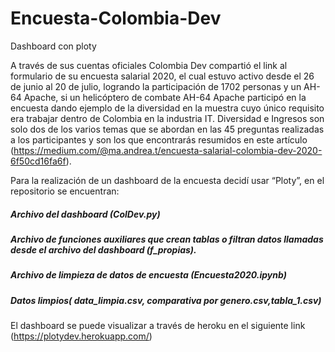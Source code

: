 # Encuesta-Colombia-Dev
Dashboard con ploty

A través de sus cuentas oficiales Colombia Dev compartió el link al formulario de su encuesta salarial 2020, el cual estuvo activo desde el 26 de junio al 20 de julio, logrando la participación de 1702 personas y un AH-64 Apache, si un helicóptero de combate AH-64 Apache participó en la encuesta dando ejemplo de la diversidad en la muestra cuyo único requisito era trabajar dentro de Colombia en la industria IT.
Diversidad e Ingresos son solo dos de los varios temas que se abordan en las 45 preguntas realizadas a los participantes y son los que encontrarás resumidos en este artículo (https://medium.com/@ma.andrea.t/encuesta-salarial-colombia-dev-2020-6f50cd16fa6f).

Para la realización de un dashboard de la encuesta decidí usar “Ploty”, en el repositorio se encuentran: 

##### Archivo del dashboard (ColDev.py)
##### Archivo de funciones auxiliares que crean tablas o filtran datos llamadas desde el archivo del dashboard (f_propias).
##### Archivo de limpieza de datos de encuesta (Encuesta2020.ipynb)
##### Datos limpios( data_limpia.csv, comparativa por genero.csv,tabla_1.csv)
 
El dashboard se puede visualizar a través de heroku en el siguiente link (https://plotydev.herokuapp.com/)
